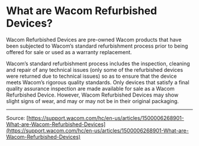 # What are Wacom Refurbished Devices?

Wacom Refurbished Devices are pre-owned Wacom products that have been subjected to Wacom’s standard refurbishment process prior to being offered for sale or used as a warranty replacement.


Wacom’s standard refurbishment process includes the inspection, cleaning and repair of any technical issues (only some of the refurbished devices were returned due to technical issues) so as to ensure that the device meets Wacom’s rigorous quality standards. Only devices that satisfy a final quality assurance inspection are made available for sale as a Wacom Refurbished Device. However, Wacom Refurbished Devices may show slight signs of wear, and may or may not be in their original packaging.

---
Source: [https://support.wacom.com/hc/en-us/articles/1500006268901-What-are-Wacom-Refurbished-Devices](https://support.wacom.com/hc/en-us/articles/1500006268901-What-are-Wacom-Refurbished-Devices)
